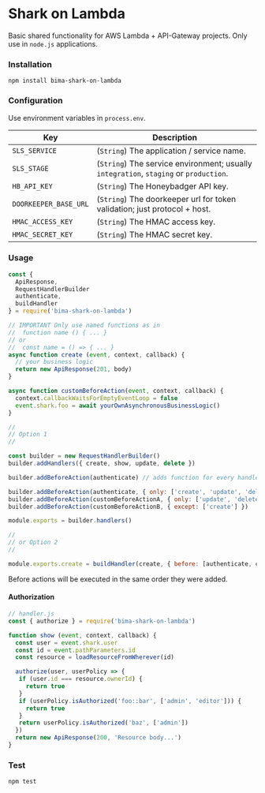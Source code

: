 # Shark on Lambda

Basic shared functionality for AWS Lambda + API-Gateway projects.
Only use in `node.js` applications.


### Installation

```
npm install bima-shark-on-lambda
```

### Configuration

Use environment variables in `process.env`.

Key | Description
---- | ----
`SLS_SERVICE` | (`String`) The application / service name.
`SLS_STAGE` | (`String`) The service environment; usually `integration`, `staging` or `production`.
`HB_API_KEY` | (`String`) The Honeybadger API key.
`DOORKEEPER_BASE_URL` | (`String`) The doorkeeper url for token validation; just protocol + host.
`HMAC_ACCESS_KEY` | (`String`) The HMAC access key.
`HMAC_SECRET_KEY` | (`String`) The HMAC secret key.


### Usage

```js
const {
  ApiResponse,
  RequestHandlerBuilder
  authenticate,
  buildHandler
} = require('bima-shark-on-lambda')

// IMPORTANT Only use named functions as in
//  function name () { ... }
// or
//  const name = () => { ... }
async function create (event, context, callback) {
  // your business logic
  return new ApiResponse(201, body)
}

async function customBeforeAction(event, context, callback) {
  context.callbackWaitsForEmptyEventLoop = false
  event.shark.foo = await yourOwnAsynchronousBusinessLogic()
}

//
// Option 1
//

const builder = new RequestHandlerBuilder()
builder.addHandlers({ create, show, update, delete })

builder.addBeforeAction(authenticate) // adds function for every handler

builder.addBeforeAction(authenticate, { only: ['create', 'update', 'delete'] })
builder.addBeforeAction(customBeforeActionA, { only: ['update', 'delete'] })
builder.addBeforeAction(customBeforeActionB, { except: ['create'] })

module.exports = builder.handlers()

//
// or Option 2
//

module.exports.create = buildHandler(create, { before: [authenticate, customBeforeAction, ...] })
```

Before actions will be executed in the same order they were added.

#### Authorization

```js
// handler.js
const { authorize } = require('bima-shark-on-lambda')

function show (event, context, callback) {
  const user = event.shark.user
  const id = event.pathParameters.id
  const resource = loadResourceFromWherever(id)

  authorize(user, userPolicy => {
   if (user.id === resource.ownerId) {
     return true
   }
   if (userPolicy.isAuthorized('foo::bar', ['admin', 'editor'])) {
     return true
   }
   return userPolicy.isAuthorized('baz', ['admin'])
  })
  return new ApiResponse(200, 'Resource body...')
}
```


### Test

```
npm test
```
